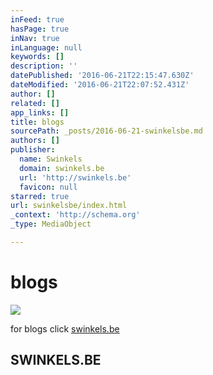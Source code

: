 ```yaml
---
inFeed: true
hasPage: true
inNav: true
inLanguage: null
keywords: []
description: ''
datePublished: '2016-06-21T22:15:47.630Z'
dateModified: '2016-06-21T22:07:52.431Z'
author: []
related: []
app_links: []
title: blogs
sourcePath: _posts/2016-06-21-swinkelsbe.md
authors: []
publisher:
  name: Swinkels
  domain: swinkels.be
  url: 'http://swinkels.be'
  favicon: null
starred: true
url: swinkelsbe/index.html
_context: 'http://schema.org'
_type: MediaObject

---
```

# blogs
![](https://the-grid-user-content.s3-us-west-2.amazonaws.com/90377c23-484a-43a5-8338-7cf05e0028b7.jpg)

for blogs click [swinkels.be][0]

<article style=""><h1>SWINKELS.BE</h1></article>



[0]: www.swinkels.be